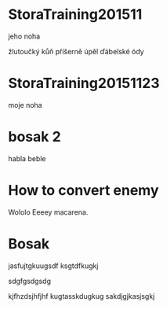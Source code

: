 
# StoraTraining201511
jeho noha

žlutoučký kůň příšerně úpěl ďábelské ódy

# StoraTraining20151123
moje noha

# bosak 2
habla
beble
# How to convert enemy
Wololo
Eeeey macarena.

# Bosak
jasfujtgkuugsdf
ksgtdfkugkj

sdgfgsdgsdg


kjfhzdsjhfjhf
kugtasskdugkug
sakdjgjkasjsgkj
